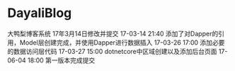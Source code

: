 ﻿# DayaliBlog
大鸭梨博客系统 17年3月14日修改并提交
17-03-14 21:40 添加了对Dapper的引用，Model层创建完成，并使用Dapper进行数据插入
17-03-26 17:00 添加必要的数据访问层代码
17-03-27 15:00 dotnetcore中区域创建以及添加后台页面
17-06-04 18:00 第一版本完成提交
